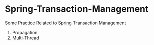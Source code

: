 # Spring-Transaction-Management
Some Practice Related to Spring Transaction Management

1. Propagation
2. Multi-Thread
